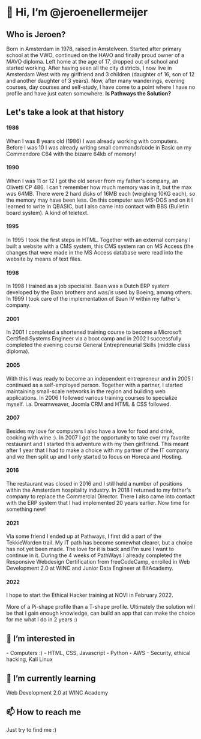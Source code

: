 <h1>👋 Hi, I’m @jeroenellermeijer</h1>
<h2>Who is Jeroen?</h2>
<!---
jeroenellermeijer/jeroenellermeijer is a ✨ special ✨ repository because its `README.md` (this file) appears on your GitHub profile.
You can click the Preview link to take a look at your changes.
--->
Born in Amsterdam in 1978, raised in Amstelveen. Started after primary school at the VWO, continued on the HAVO and finally proud owner of a MAVO diploma. Left home at the age of 17, dropped out of school and started working. After having seen all the city districts, I now live in Amsterdam West with my girlfriend and 3 children (daughter of 16, son of 12 and another daughter of 3 years). Now, after many wanderings, evening courses, day courses and self-study, I have come to a point where I have no profile and have just eaten somewhere. <b>Is Pathways the Solution?</b>

<h2>Let's take a look at that history</h2>
<h4>1986</h4> When I was 8 years old (1986) I was already working with computers. Before I was 10 I was already writing small commands/code in Basic on my Commendore C64 with the bizarre 64kb of memory!
<h4>1990</h4> When I was 11 or 12 I got the old server from my father's company, an Olivetti CP 486. I can't remember how much memory was in it, but the max was 64MB. There were 2 hard disks of 16MB each (weighing 10KG each), so the memory may have been less. On this computer was MS-DOS and on it I learned to write in QBASIC, but I also came into contact with BBS (Bulletin board system). A kind of teletext. <!-- https://www.youtube.com/watch?v=JWdr4zeE3JU -->
<h4>1995</h4> In 1995 I took the first steps in HTML. Together with an external company I built a website with a CMS system, this CMS system ran on MS Access (the changes that were made in the MS Access database were read into the website by means of text files.
<h4>1998</h4> In 1998 I trained as a job specialist. Baan was a Dutch ERP system developed by the Baan brothers and was/is used by Boeing, among others. In 1999 I took care of the implementation of Baan IV within my father's company.
<h4>2001</h4> In 2001 I completed a shortened training course to become a Microsoft Certified Systems Engineer via a boot camp and in 2002 I successfully completed the evening course General Entrepreneurial Skills (middle class diploma).
<h4>2005</h4> With this I was ready to become an independent entrepreneur and in 2005 I continued as a self-employed person. Together with a partner, I started maintaining small-scale networks in the region and building web applications. In 2006 I followed various training courses to specialize myself. i.a. Dreamweaver, Joomla CRM and HTML & CSS followed.
<h4>2007</h4> Besides my love for computers I also have a love for food and drink, cooking with wine :). In 2007 I got the opportunity to take over my favorite restaurant and I started this adventure with my then girlfriend. This meant after 1 year that I had to make a choice with my partner of the IT company and we then split up and I only started to focus on Horeca and Hosting.
<h4>2016</h4> The restaurant was closed in 2016 and I still held a number of positions within the Amsterdam hospitality industry. In 2018 I returned to my father's company to replace the Commercial Director. There I also came into contact with the ERP system that I had implemented 20 years earlier. Now time for something new!
<h4>2021</h4> Via some friend I ended up at Pathways, I first did a part of the TekkieWorden trail. My IT path has become somewhat clearer, but a choice has not yet been made. The love for it is back and I'm sure I want to continue in it. During the 4 weeks of PathWays I already completed the Responsive Webdesign Certification from freeCodeCamp, enrolled in Web Development 2.0 at WINC and Junior Data Engineer at BitAcademy. 
<h4>2022</h4> I hope to start the Ethical Hacker training at NOVI in February 2022.

More of a Pi-shape profile than a T-shape profile. Ultimately the solution will be that I gain enough knowledge, can build an app that can make the choice for me what I do in 2 years :)

<h2>👀 I’m interested in</h2>
- Computers :) 
- HTML, CSS, Javascript
- Python
- AWS
- Security, ethical hacking, Kali Linux

<h2>🌱 I’m currently learning</h2>
Web Development 2.0 at WINC Academy

<h2>📫 How to reach me</h2>
Just try to find me :)
